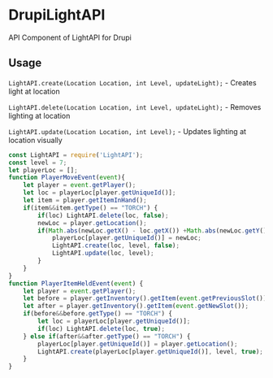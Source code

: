 # DrupiLightAPI
API Component of LightAPI for Drupi
## Usage
`LightAPI.create(Location Location, int Level, updateLight);` - Creates light at location

`LightAPI.delete(Location Location, int Level, updateLight);` - Removes lighting at location

`LightAPI.update(Location Location, int Level);` - Updates lighting at location visually


```js
const LightAPI = require('LightAPI');
const level = 7;
let playerLoc = [];
function PlayerMoveEvent(event){
    let player = event.getPlayer();
    let loc = playerLoc[player.getUniqueId()];
    let item = player.getItemInHand();
    if(item&&item.getType() == "TORCH") {
        if(loc) LightAPI.delete(loc, false);
        newLoc = player.getLocation();
        if(Math.abs(newLoc.getX() - loc.getX()) +Math.abs(newLoc.getY() - loc.getY()) + Math.abs(newLoc.getZ() - loc.getZ()) > 0.2) {
            playerLoc[player.getUniqueId()] = newLoc;
            LightAPI.create(loc, level, false);
            LightAPI.update(loc, level);
        }
    }
}
function PlayerItemHeldEvent(event) {
    let player = event.getPlayer();
    let before = player.getInventory().getItem(event.getPreviousSlot());
    let after = player.getInventory().getItem(event.getNewSlot());
    if(before&&before.getType() == "TORCH") {
        let loc = playerLoc[player.getUniqueId()];
        if(loc) LightAPI.delete(loc, true);
    } else if(after&&after.getType() == "TORCH") {
        playerLoc[player.getUniqueId()] = player.getLocation();
        LightAPI.create(playerLoc[player.getUniqueId()], level, true);
    }
}
```

